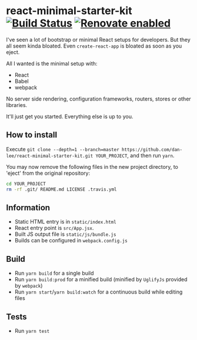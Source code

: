 # react-minimal-starter-kit [![Build Status](https://travis-ci.org/dan-lee/react-minimal-starter-kit.svg?branch=master)](https://travis-ci.org/dan-lee/react-minimal-starter-kit) [![Renovate enabled](https://img.shields.io/badge/renovate-enabled-brightgreen.svg)](https://renovateapp.com/)


I've seen a lot of bootstrap or minimal React setups for developers. But they all seem kinda bloated. Even `create-react-app` is bloated as soon as you eject.

All I wanted is the minimal setup with: 

* React
* Babel
* webpack

No server side rendering, configuration frameworks, routers, stores or other libraries.

It'll just get you started. Everything else is up to you.

## How to install

Execute `git clone --depth=1 --branch=master https://github.com/dan-lee/react-minimal-starter-kit.git YOUR_PROJECT`, and then run `yarn`.
  
You may now remove the following files in the new project directory, to 'eject' from the original repository:

```sh
cd YOUR_PROJECT
rm -rf .git/ README.md LICENSE .travis.yml
``` 

## Information

- Static HTML entry is in `static/index.html`
- React entry point is `src/App.jsx`.
- Built JS output file is `static/js/bundle.js`
- Builds can be configured in `webpack.config.js`

## Build

* Run `yarn build` for a single build
* Run `yarn build:prod` for a minified build (minified by `UglifyJs` provided by `webpack`)
* Run `yarn start`/`yarn build:watch` for a continuous build while editing files

## Tests

* Run `yarn test`
